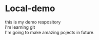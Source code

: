 # Local-demo
this is my demo respository
<br>
i'm learning git
<br>
I'm going to make amazing pojects in future. 